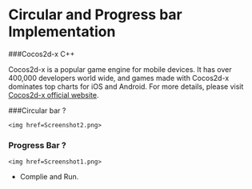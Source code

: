 Circular and Progress bar Implementation
==========================================


###Cocos2d-x C++

Cocos2d-x is a popular game engine for mobile devices. It has over 400,000 developers world wide, and games made with Cocos2d-x dominates top charts for iOS and Android. For more details, please visit [Cocos2d-x official website](http://www.cocos2d-x.org/).

###Circular bar ?


	<img href=Screenshot2.png>


### Progress Bar ?
	<img href=Screenshot1.png>

* Complie and Run.
